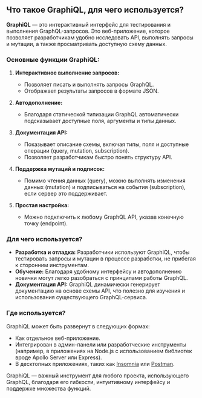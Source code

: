 ## Что такое GraphiQL, для чего используется?

**GraphiQL** — это интерактивный интерфейс для тестирования и выполнения GraphQL-запросов. Это веб-приложение, которое позволяет разработчикам удобно исследовать API, выполнять запросы и мутации, а также просматривать доступную схему данных.

### Основные функции GraphiQL:
1. **Интерактивное выполнение запросов:**
   - Позволяет писать и выполнять запросы GraphQL.
   - Отображает результаты запросов в формате JSON.

2. **Автодополнение:**
   - Благодаря статической типизации GraphQL автоматически подсказывает доступные поля, аргументы и типы данных.

3. **Документация API:**
   - Показывает описание схемы, включая типы, поля и доступные операции (query, mutation, subscription).
   - Позволяет разработчикам быстро понять структуру API.

4. **Поддержка мутаций и подписок:**
   - Помимо чтения данных (query), можно выполнять изменения данных (mutation) и подписываться на события (subscription), если сервер это поддерживает.

5. **Простая настройка:**
   - Можно подключить к любому GraphQL API, указав конечную точку (endpoint).

### Для чего используется?
- **Разработка и отладка:** Разработчики используют GraphiQL, чтобы тестировать запросы и мутации в процессе разработки, не прибегая к сторонним инструментам.
- **Обучение:** Благодаря удобному интерфейсу и автодополнению новички могут легко разобраться с принципами работы GraphQL.
- **Документация API:** GraphiQL динамически генерирует документацию на основе схемы API, что полезно для изучения и использования существующего GraphQL-сервиса.

### Где используется?
GraphiQL может быть развернут в следующих формах:
- Как отдельное веб-приложение.
- Интегрирован в админ-панели или разработческие инструменты (например, в приложениях на Node.js с использованием библиотек вроде Apollo Server или Express).
- В десктопных приложениях, таких как [Insomnia](https://insomnia.rest/) или [Postman](https://www.postman.com/).

GraphiQL — важный инструмент для любого проекта, использующего GraphQL, благодаря его гибкости, интуитивному интерфейсу и поддержке множества функций.